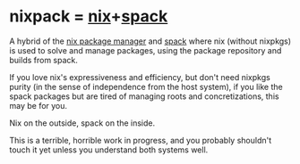 # nixpack = [nix](https://nixos.org/nix)+[spack](https://spack.io/)

A hybrid of the [nix package manager](https://github.com/NixOS/nix) and [spack](https://github.com/spack/spack) where nix (without nixpkgs) is used to solve and manage packages, using the package repository and builds from spack.

If you love nix's expressiveness and efficiency, but don't need nixpkgs purity (in the sense of independence from the host system), if you like the spack packages but are tired of managing roots and concretizations, this may be for you.

Nix on the outside, spack on the inside.

This is a terrible, horrible work in progress, and you probably shouldn't touch it yet unless you understand both systems well.
